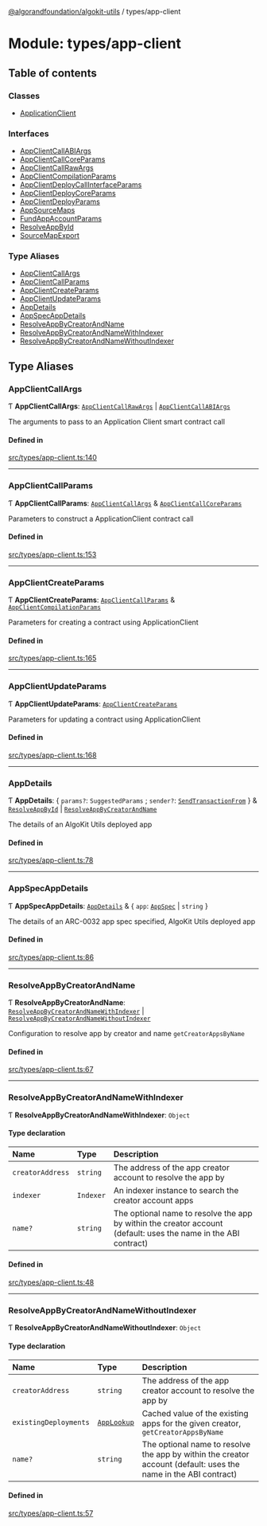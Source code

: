 [@algorandfoundation/algokit-utils](../README.md) / types/app-client

# Module: types/app-client

## Table of contents

### Classes

- [ApplicationClient](../classes/types_app_client.ApplicationClient.md)

### Interfaces

- [AppClientCallABIArgs](../interfaces/types_app_client.AppClientCallABIArgs.md)
- [AppClientCallCoreParams](../interfaces/types_app_client.AppClientCallCoreParams.md)
- [AppClientCallRawArgs](../interfaces/types_app_client.AppClientCallRawArgs.md)
- [AppClientCompilationParams](../interfaces/types_app_client.AppClientCompilationParams.md)
- [AppClientDeployCallInterfaceParams](../interfaces/types_app_client.AppClientDeployCallInterfaceParams.md)
- [AppClientDeployCoreParams](../interfaces/types_app_client.AppClientDeployCoreParams.md)
- [AppClientDeployParams](../interfaces/types_app_client.AppClientDeployParams.md)
- [AppSourceMaps](../interfaces/types_app_client.AppSourceMaps.md)
- [FundAppAccountParams](../interfaces/types_app_client.FundAppAccountParams.md)
- [ResolveAppById](../interfaces/types_app_client.ResolveAppById.md)
- [SourceMapExport](../interfaces/types_app_client.SourceMapExport.md)

### Type Aliases

- [AppClientCallArgs](types_app_client.md#appclientcallargs)
- [AppClientCallParams](types_app_client.md#appclientcallparams)
- [AppClientCreateParams](types_app_client.md#appclientcreateparams)
- [AppClientUpdateParams](types_app_client.md#appclientupdateparams)
- [AppDetails](types_app_client.md#appdetails)
- [AppSpecAppDetails](types_app_client.md#appspecappdetails)
- [ResolveAppByCreatorAndName](types_app_client.md#resolveappbycreatorandname)
- [ResolveAppByCreatorAndNameWithIndexer](types_app_client.md#resolveappbycreatorandnamewithindexer)
- [ResolveAppByCreatorAndNameWithoutIndexer](types_app_client.md#resolveappbycreatorandnamewithoutindexer)

## Type Aliases

### AppClientCallArgs

Ƭ **AppClientCallArgs**: [`AppClientCallRawArgs`](../interfaces/types_app_client.AppClientCallRawArgs.md) \| [`AppClientCallABIArgs`](../interfaces/types_app_client.AppClientCallABIArgs.md)

The arguments to pass to an Application Client smart contract call

#### Defined in

[src/types/app-client.ts:140](https://github.com/algorandfoundation/algokit-utils-ts/blob/main/src/types/app-client.ts#L140)

___

### AppClientCallParams

Ƭ **AppClientCallParams**: [`AppClientCallArgs`](types_app_client.md#appclientcallargs) & [`AppClientCallCoreParams`](../interfaces/types_app_client.AppClientCallCoreParams.md)

Parameters to construct a ApplicationClient contract call

#### Defined in

[src/types/app-client.ts:153](https://github.com/algorandfoundation/algokit-utils-ts/blob/main/src/types/app-client.ts#L153)

___

### AppClientCreateParams

Ƭ **AppClientCreateParams**: [`AppClientCallParams`](types_app_client.md#appclientcallparams) & [`AppClientCompilationParams`](../interfaces/types_app_client.AppClientCompilationParams.md)

Parameters for creating a contract using ApplicationClient

#### Defined in

[src/types/app-client.ts:165](https://github.com/algorandfoundation/algokit-utils-ts/blob/main/src/types/app-client.ts#L165)

___

### AppClientUpdateParams

Ƭ **AppClientUpdateParams**: [`AppClientCreateParams`](types_app_client.md#appclientcreateparams)

Parameters for updating a contract using ApplicationClient

#### Defined in

[src/types/app-client.ts:168](https://github.com/algorandfoundation/algokit-utils-ts/blob/main/src/types/app-client.ts#L168)

___

### AppDetails

Ƭ **AppDetails**: { `params?`: `SuggestedParams` ; `sender?`: [`SendTransactionFrom`](types_transaction.md#sendtransactionfrom)  } & [`ResolveAppById`](../interfaces/types_app_client.ResolveAppById.md) \| [`ResolveAppByCreatorAndName`](types_app_client.md#resolveappbycreatorandname)

The details of an AlgoKit Utils deployed app

#### Defined in

[src/types/app-client.ts:78](https://github.com/algorandfoundation/algokit-utils-ts/blob/main/src/types/app-client.ts#L78)

___

### AppSpecAppDetails

Ƭ **AppSpecAppDetails**: [`AppDetails`](types_app_client.md#appdetails) & { `app`: [`AppSpec`](../interfaces/types_app_spec.AppSpec.md) \| `string`  }

The details of an ARC-0032 app spec specified, AlgoKit Utils deployed app

#### Defined in

[src/types/app-client.ts:86](https://github.com/algorandfoundation/algokit-utils-ts/blob/main/src/types/app-client.ts#L86)

___

### ResolveAppByCreatorAndName

Ƭ **ResolveAppByCreatorAndName**: [`ResolveAppByCreatorAndNameWithIndexer`](types_app_client.md#resolveappbycreatorandnamewithindexer) \| [`ResolveAppByCreatorAndNameWithoutIndexer`](types_app_client.md#resolveappbycreatorandnamewithoutindexer)

Configuration to resolve app by creator and name `getCreatorAppsByName`

#### Defined in

[src/types/app-client.ts:67](https://github.com/algorandfoundation/algokit-utils-ts/blob/main/src/types/app-client.ts#L67)

___

### ResolveAppByCreatorAndNameWithIndexer

Ƭ **ResolveAppByCreatorAndNameWithIndexer**: `Object`

#### Type declaration

| Name | Type | Description |
| :------ | :------ | :------ |
| `creatorAddress` | `string` | The address of the app creator account to resolve the app by |
| `indexer` | `Indexer` | An indexer instance to search the creator account apps |
| `name?` | `string` | The optional name to resolve the app by within the creator account (default: uses the name in the ABI contract) |

#### Defined in

[src/types/app-client.ts:48](https://github.com/algorandfoundation/algokit-utils-ts/blob/main/src/types/app-client.ts#L48)

___

### ResolveAppByCreatorAndNameWithoutIndexer

Ƭ **ResolveAppByCreatorAndNameWithoutIndexer**: `Object`

#### Type declaration

| Name | Type | Description |
| :------ | :------ | :------ |
| `creatorAddress` | `string` | The address of the app creator account to resolve the app by |
| `existingDeployments` | [`AppLookup`](../interfaces/types_app.AppLookup.md) | Cached value of the existing apps for the given creator, `getCreatorAppsByName` |
| `name?` | `string` | The optional name to resolve the app by within the creator account (default: uses the name in the ABI contract) |

#### Defined in

[src/types/app-client.ts:57](https://github.com/algorandfoundation/algokit-utils-ts/blob/main/src/types/app-client.ts#L57)

